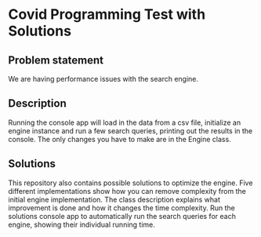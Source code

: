 # Covid Programming Test with Solutions

## Problem statement
We are having performance issues with the search engine.

## Description
Running the console app will load in the data from a csv file, initialize an engine instance and run a few search queries, printing out the results in the console. The only changes you have to make are in the Engine class. 

## Solutions
This repository also contains possible solutions to optimize the engine. Five different implementations show how you can remove complexity from the initial engine implementation. The class description explains what improvement is done and how it changes the time complexity. Run the solutions console app to automatically run the search queries for each engine, showing their individual running time.
